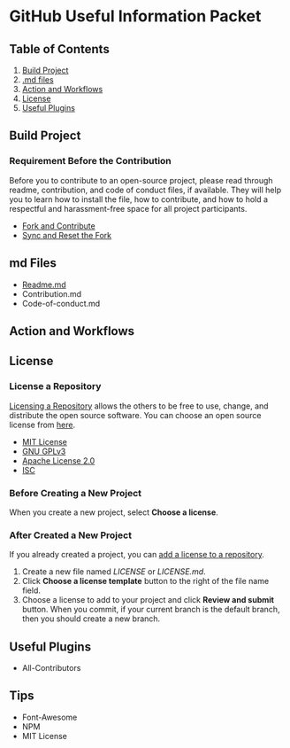# GitHub Useful Information Packet

## Table of Contents
1. [Build Project](#build-project)
1. [.md files](#md-files)
1. [Action and Workflows](#action-and-workflows)
1. [License](#license)
1. [Useful Plugins](#useful-plugins)

## Build Project

### Requirement Before the Contribution

Before you to contribute to an open-source project, please read through readme, contribution, and code of conduct files, if available. They will help you to learn how to install the file, how to contribute, and how to hold a respectful and harassment-free space for all project participants.

* [Fork and Contribute](/build-project/fork-and-contribute.md)
* [Sync and Reset the Fork](/build-project/sync-and-reset.md)

## md Files

* [Readme.md](/md-files/Readme.md)
* Contribution.md
* Code-of-conduct.md

## Action and Workflows

## License

### License a Repository

[Licensing a Repository](https://docs.github.com/en/github/creating-cloning-and-archiving-repositories/licensing-a-repository) allows the others to be free to use, change, and distribute the open source software. You can choose an open source license from [here](https://choosealicense.com/).

* [MIT License](https://choosealicense.com/licenses/mit/)
* [GNU GPLv3](https://choosealicense.com/licenses/gpl-3.0/)
* [Apache License 2.0](https://choosealicense.com/licenses/apache-2.0/)
* [ISC](https://choosealicense.com/licenses/isc/)

### Before Creating a New Project

When you create a new project, select <b>Choose a license</b>.

### After Created a New Project

If you already created a project, you can [add a license to a repository](https://docs.github.com/en/github/building-a-strong-community/adding-a-license-to-a-repository).

1. Create a new file named _LICENSE_ or _LICENSE.md_.
1. Click <b>Choose a license template</b> button to the right of the file name field.
1. Choose a license to add to your project and click <b>Review and submit</b> button. When you commit, if your current branch is the default branch, then you should create a new branch.

## Useful Plugins

* All-Contributors

## Tips

* Font-Awesome
* NPM
* MIT License
